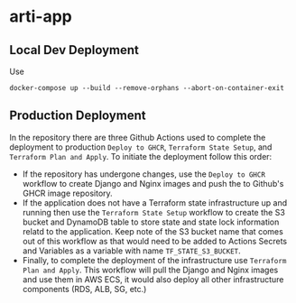 # arti-app

## Local Dev Deployment

Use

```
docker-compose up --build --remove-orphans --abort-on-container-exit
```

## Production Deployment

In the repository there are three Github Actions used to complete the deployment to production `Deploy to GHCR`, `Terraform State Setup`, and `Terraform Plan and Apply`. To initiate the deployment follow this order:

* If the repository has undergone changes, use the `Deploy to GHCR` workflow to create Django and Nginx images and push the to Github's GHCR image repository.
* If the application does not have a Terraform state infrastructure up and running then use the `Terraform State Setup` workflow to create the S3 bucket and DynamoDB table to store state and state lock information relatd to the application. Keep note of the S3 bucket name that comes out of this workflow as that would need to be added to Actions Secrets and Variables as a variable with name `TF_STATE_S3_BUCKET`.
* Finally, to complete the deployment of the infrastructure use `Terraform Plan and Apply`. This workflow will pull the Django and Nginx images and use them in AWS ECS, it would also deploy all other infrastructure components (RDS, ALB, SG, etc.)